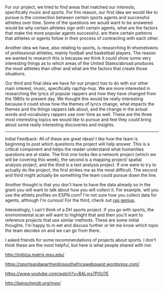 For our project, we tried to find areas that matched our interests, specifically music and sports. For this reason, our first idea we would like to pursue is the connection between certain sports agents and successful athletes over time. Some of the questions we would want to be answered would be why certain athletes sign with certain agents, what are the factors that make the more popular agents successful, are there certain patterns that athletes or agents follow in their process of contracting with each other.

Another idea we have, also relating to sports, is researching th ehometowns of professional athletes, mainly football and basketball players. The reason we wanted to research this is because we think it could show some very interesting things as to which areas of the United States/abroad produces the most athletes than other and what are the factors that create those situations.

Our third and final idea we have for our project has to do with our other main interest, music, specifically rap/hip-hop. We are more interested in researching the lyrics of popular rappers and how they have changed from the 1980s to present day. We thought this would be really interesting because it could show how the themes of lyrics change, what impacts the themes and the things rappers talk about, and the change in the actual words and vocabulary rappers use over time as well. These are the three most interesting topics we would like to pursue and feel they could bring about some really interesting discoveries and insights.

------

Initial Feedback:  All of these are great ideas!  I like how the team is beginning to post which questions the project will help answer. This is a critical component and helps the reader understand what humanities questions are at stake. The first one looks  like a network project (which we will be covering this week), the second is a mapping project/ spatial analysis project, and the third is a text analysis project. If one were to try to actually do the project, the first strikes me as the most difficult.  The second and third might actually be something the team could pursue down the line.

Another thought is that you don't have to have the data already so in the grant you will want to talk about how you will collect it. For example, will you use the athlets profiles on ESPN.com?  I'm not sure how you collect data for agents, although I'm curious! For the third, check out [rap genius](http://rap.genius.com/).   

Interestingly, I can't think of a DH sports project. If you go with sports, the environmental scan will  want to highlight that and then you'll want to reference projects that use similar methods.  These are some initial thoughts. I'm happy to m eet and discuss further or let me know which topic the team decides on and we can go from there. 



 
I asked friends for some recommendations of projects about sports. I don't think these are the most helpful, but here is what people shared with me: 

http://imbiza.matrix.msu.edu/

https://sportsandapartheidinsouthafricawebquest.wordpress.com/

https://www.youtube.com/watch?v=BALms7P0U7E

http://benschmidt.org/mvp/
